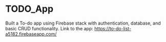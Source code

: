 # TODO_App
Built a To-do app using Firebase stack with authentication, database, and basic CRUD functionality.
Link to the app: https://to-do-list-a5182.firebaseapp.com/
